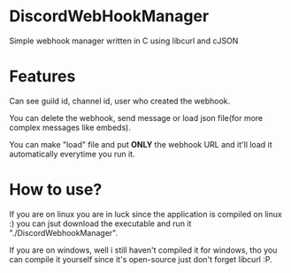 # DiscordWebHookManager
Simple webhook manager written in C using libcurl and cJSON

# Features

Can see guild id, channel id, user who created the webhook.

You can delete the webhook, send message or load json file(for more complex messages like embeds).

You can make "load" file and put **ONLY** the webhook URL and it'll load it automatically everytime you run it.

# How to use?

If you are on linux you are in luck since the application is compiled on linux :) you can jsut download the executable and run it "./DiscordWebhookManager".

If you are on windows, well i still haven't compiled it for windows, tho you can compile it yourself since it's open-source just don't forget libcurl :P.
